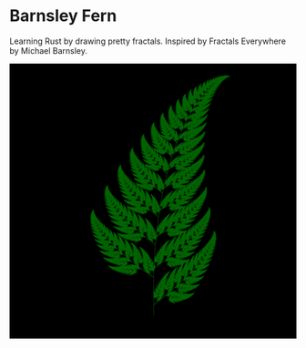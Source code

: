 # Barnsley Fern
Learning Rust by drawing pretty fractals. Inspired by Fractals Everywhere by Michael Barnsley.

![](img.png)
